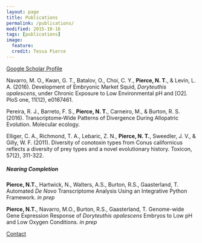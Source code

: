 ```yaml
---
layout: page
title: Publications
permalink: /publications/
modified: 2015-10-16
tags: [publications]
image: 
  feature:
  credit: Tessa Pierce
---
```

[Google Scholar Profile](http://scholar.google.com/citations?user=3HU8c9EAAAAJ&hl=en&oi=ao/)

Navarro, M. O., Kwan, G. T., Batalov, O., Choi, C. Y., **Pierce, N. T.**, & Levin, L. A. (2016). Development of Embryonic Market Squid, *Doryteuthis opalescens*, under Chronic Exposure to Low Environmental pH and [O2]. PloS one, 11(12), e0167461.

Pereira, R. J., Barreto, F. S., **Pierce, N. T.**, Carneiro, M., & Burton, R. S. (2016). Transcriptome‐Wide Patterns of Divergence During Allopatric Evolution. Molecular ecology.

Elliger, C. A., Richmond, T. A., Lebaric, Z. N., **Pierce, N. T.**, Sweedler, J. V., & Gilly, W. F. (2011). Diversity of conotoxin types from Conus californicus reflects a diversity of prey types and a novel evolutionary history. Toxicon, 57(2), 311-322.

##### Nearing Completion
**Pierce, N.T.**, Hartwick, N., Walters, A.S., Burton, R.S., Gaasterland, T.
Automated *De Novo* Transcriptome Analysis Using an Integrative Python Framework. *in prep*

**Pierce, N.T.**, Navarro, M.O., Burton, R.S., Gaasterland, T.
Genome-wide Gene Expression Response of *Doryteuthis opalescens* Embryos to Low pH and Low Oxygen Conditions. *in prep* 

[Contact](mailto:ntpierce@gmail.com)
